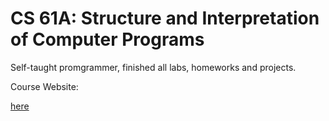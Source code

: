 # CS 61A: Structure and Interpretation of Computer Programs

Self-taught promgrammer, finished all labs, homeworks and projects.

Course Website:

[here](https://inst.eecs.berkeley.edu/~cs61a/sp20/)
